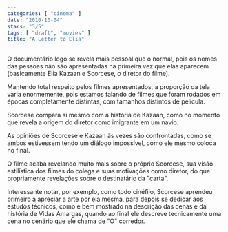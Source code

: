 ```yaml
---
categories: [ "cinema" ]
date: "2010-10-04"
stars: "3/5"
tags: [ "draft", "movies" ]
title: "A Letter to Elia"
---
```

O documentário logo se revela mais pessoal que o normal, pois os nomes
das pessoas não são apresentadas na primeira vez que elas aparecem
(basicamente Elia Kazaan e Scorcese, o diretor do filme).

Mantendo total respeito pelos filmes apresentados, a proporção da tela
varia enormemente, pois estamos falando de filmes que foram rodados em
épocas completamente distintas, com tamanhos distintos de película.

Scorcese compara si mesmo com a história de Kazaan, como no momento
que revela a origem do diretor como imigrante em um navio.

As opiniões de Scorcese e Kazaan às vezes são confrontadas, como se
ambos estivessem tendo um diálogo impossível, como ele mesmo coloca
no final.

O filme acaba revelando muito mais sobre o próprio Scorcese, sua visão
estilística dos filmes do colega e suas motivações como diretor,
do que propriamente revelações sobre o destinatário da "carta".

Interessante notar, por exemplo, como todo cinéfilo, Scorcese aprendeu
primeiro a apreciar a arte por ela mesma, para depois se dedicar aos
estudos técnicos, como é bem mostrado na descrição das cenas e da
história de Vidas Amargas, quando ao final ele descreve tecnicamente
uma cena no cenário que ele chama de "O" corredor.

